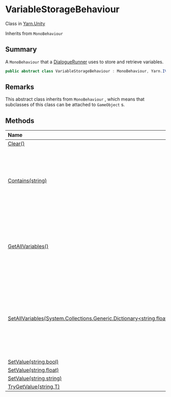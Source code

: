 # VariableStorageBehaviour

Class in [Yarn.Unity](/api/csharp/yarn.unity.md)

Inherits from `MonoBehaviour`

## Summary


A  <code>MonoBehaviour</code>  that a  <a href="yarn.unity.dialoguerunner.md">DialogueRunner</a> 
uses to store and retrieve variables.


```csharp
public abstract class VariableStorageBehaviour : MonoBehaviour, Yarn.IVariableStorage
```

## Remarks


This abstract class inherits from  <code>MonoBehaviour</code> ,
which means that subclasses of this class can be attached to  <code>GameObject</code> s.


## Methods

|Name|Description|
|:---|:---|
|[Clear()](/api/csharp/yarn.unity.variablestoragebehaviour.clear.md)||
|[Contains(string)](/api/csharp/yarn.unity.variablestoragebehaviour.contains.md)|Returns a boolean value representing if a particular variable is inside the variable storage.|
|[GetAllVariables()](/api/csharp/yarn.unity.variablestoragebehaviour.getallvariables.md)|Provides a unified interface for exporting all variables. Intended to be a point for custom saving, editors, etc.|
|[SetAllVariables(System.Collections.Generic.Dictionary<string,float>,System.Collections.Generic.Dictionary<string,string>,System.Collections.Generic.Dictionary<string,bool>,bool)](/api/csharp/yarn.unity.variablestoragebehaviour.setallvariables.md)|Provides a unified interface for loading many variables all at once. Will override anything already in the variable storage.|
|[SetValue(string,bool)](/api/csharp/yarn.unity.variablestoragebehaviour.setvalue-3.md)||
|[SetValue(string,float)](/api/csharp/yarn.unity.variablestoragebehaviour.setvalue-2.md)||
|[SetValue(string,string)](/api/csharp/yarn.unity.variablestoragebehaviour.setvalue-1.md)||
|[TryGetValue(string,T)](/api/csharp/yarn.unity.variablestoragebehaviour.trygetvalue.md)||

